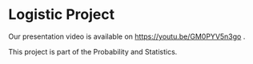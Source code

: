 # Logistic Project
Our presentation video is available on https://youtu.be/GM0PYV5n3go .

This project is part of the Probability and Statistics.
